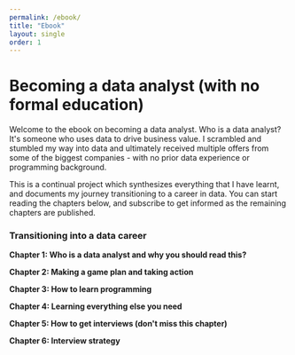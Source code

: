 ```yaml
---
permalink: /ebook/
title: "Ebook"
layout: single
order: 1
---
```


# Becoming a data analyst (with no formal education)

Welcome to the ebook on becoming a data analyst. Who is a data analyst? It's someone who uses data to drive business value. I scrambled and stumbled my way into data and ultimately received multiple offers from some of the biggest companies - with no prior data experience or programming background. 

This is a continual project which synthesizes everything that I have learnt, and documents my journey transitioning to a career in data. You can start reading the chapters below, and subscribe to get informed as the remaining chapters are published. 



### Transitioning into a data career

**Chapter 1:  Who is a data analyst and why you should read this?**

**Chapter 2: Making a game plan and taking action**

**Chapter 3: How to learn programming**

**Chapter 4: Learning everything else you need**

**Chapter 5: How to get interviews (don't miss this chapter)**

**Chapter 6: Interview strategy**
